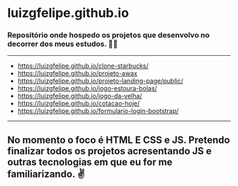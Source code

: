 # luizgfelipe.github.io
### Repositório onde hospedo os projetos que desenvolvo no decorrer dos meus estudos. 👨‍💻
---

- https://luizgfelipe.github.io/clone-starbucks/
- https://luizgfelipe.github.io/projeto-awax
- https://luizgfelipe.github.io/projeto-landing-page/public/
- https://luizgfelipe.github.io/jogo-estoura-bolas/
- https://luizgfelipe.github.io/jogo-da-velha/
- https://luizgfelipe.github.io/cotacao-hoje/
- https://luizgfelipe.github.io/formulario-login-bootstrap/

---
No momento o foco é HTML E CSS e JS. 
Pretendo finalizar todos os projetos acresentando JS e outras tecnologias em que eu for me familiarizando. ✌️
---
